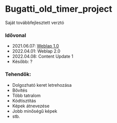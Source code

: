 # Bugatti_old_timer_project
Saját továbbfejlesztett verztó

### Idővonal
  - 2021.06.07: [Weblap 1.0](https://github.com/Petint/Bugatti_old_timer_project/releases/tag/1.0)
  - 2022.04.01: Weblap 2.0
  - 2022.04.08: Content Update 1
  - Később: ?
 
 ### Tehendők:
  - Dolgozható keret letrehozása
  - Bővítés
  - Több tatralom
  - Kódtisztítás
  - Képek átnevezése
  - Jobb minőségű képek
  - stb.
